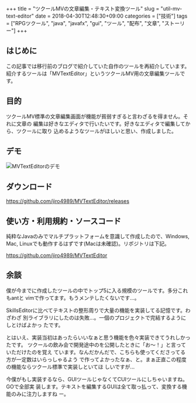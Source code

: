 +++
title = "ツクールMVの文章編集・テキスト変換ツール"
slug = "util-mv-text-editor"
date = 2018-04-30T12:48:30+09:00
categories = ["技術"]
tags = ["RPGツクール", "java", "javafx", "gui", "ツール", "配布", "文章", "ストーリー"]
+++

はじめに
------------------------------------------------------------------------------

この記事では移行前のブログで紹介していた自作のツールを再紹介しています。  
紹介するツールは「MVTextEditor」というツクールMV用の文章編集ツールです。

目的
------------------------------------------------------------------------------

ツクールMV標準の文章編集画面が機能が貧弱すぎると言わざるを得ません。それに文章の
編集は好きなエディタで行いたいです。好きなエディタで編集してから、ツクールに取り
込めるようなツールがほしいと思い、作成しました。

デモ
------------------------------------------------------------------------------

![MVTextEditorのデモ](/img/2018/04/30/util-mv-text-editor/mvte01.gif)

ダウンロード
------------------------------------------------------------------------------

https://github.com/jiro4989/MVTextEditor/releases

使い方・利用規約・ソースコード
------------------------------------------------------------------------------

純粋なJavaのみでマルチプラットフォームを意識して作成したので、Windows, Mac,
Linuxでも動作するはずです(Macは未確認)。リポジトリは下記。

https://github.com/jiro4989/MVTextEditor

余談
------------------------------------------------------------------------------

僕が今までに作成したツールの中でトップ5に入る規模のツールです。多分これもantと
vimで作ってます。もうメンテしたくないです...。

SkillsEditorに比べてテキストの整形周りで大量の機能を実装してる記憶です。わざわざ
別ライブラリにしたのは失敗...。一個のプロジェクトで完結するようにしとけばよかっ
たです。

とはいえ、実装当初はあったらいいなぁと思う機能を色々実装できてうれしかったです。
ツクールの飲み会で開発途中のを公開したときに「お〜！」と言っていただけたのを覚え
ています。なんだかんだで、こちらも使ってくださってる方が一定数はいらっしゃるよう
で作ってよかったなぁ、と。まぁ正直この程度の機能ならツクール標準で実装しといてほ
しいですが...

今僕がもし実装するなら、GUIツールじゃなくてCUIツールにしちゃいますね。GOで全部実
装します。テキストを編集するGUIは全て取っ払って、変換する機能のみに注力しますね
ー。

